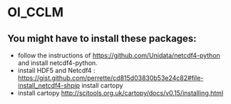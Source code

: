 # OI_CCLM
## You might have to install these packages:
- follow the instructions of https://github.com/Unidata/netcdf4-python  and install netcdf4-python.
- install HDF5 and Netcdf4 : https://gist.github.com/perrette/cd815d03830b53e24c82#file-install_netcdf4-shpip install cartopy
- install cartopy http://scitools.org.uk/cartopy/docs/v0.15/installing.html


